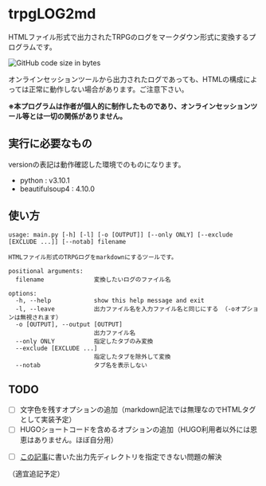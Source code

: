 # trpgLOG2md

HTMLファイル形式で出力されたTRPGのログをマークダウン形式に変換するプログラムです。

![GitHub code size in bytes](https://img.shields.io/github/languages/code-size/msattova/trpgLOG2md)

オンラインセッションツールから出力されたログであっても、HTMLの構成によっては正常に動作しない場合があります。ご注意下さい。

**※本プログラムは作者が個人的に制作したものであり、オンラインセッションツール等とは一切の関係がありません。**

## 実行に必要なもの

versionの表記は動作確認した環境でのものになります。

* python : v3.10.1
* beautifulsoup4 : 4.10.0

## 使い方

```log
usage: main.py [-h] [-l] [-o [OUTPUT]] [--only ONLY] [--exclude [EXCLUDE ...]] [--notab] filename

HTMLファイル形式のTRPGログをmarkdownにするツールです。

positional arguments:
  filename              変換したいログのファイル名

options:
  -h, --help            show this help message and exit
  -l, --leave           出力ファイル名を入力ファイル名と同じにする （-oオプションは無視されます）
  -o [OUTPUT], --output [OUTPUT]
                        出力ファイル名
  --only ONLY           指定したタブのみ変換
  --exclude [EXCLUDE ...]
                        指定したタブを除外して変換
  --notab               タブ名を表示しない
```

## TODO

- [ ] 文字色を残すオプションの追加（markdown記法では無理なのでHTMLタグとして実装予定）
- [ ] HUGOショートコードを含めるオプションの追加（HUGO利用者以外には恩恵はありません。ほぼ自分用）
* [ ] [この記事](https://qiita.com/msattova/items/8120b23f2470667af359)に書いた出力先ディレクトリを指定できない問題の解決

（適宜追記予定）
